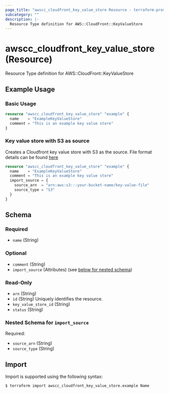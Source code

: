 ```yaml
---
page_title: "awscc_cloudfront_key_value_store Resource - terraform-provider-awscc"
subcategory: ""
description: |-
  Resource Type definition for AWS::CloudFront::KeyValueStore
---
```


# awscc_cloudfront_key_value_store (Resource)

Resource Type definition for AWS::CloudFront::KeyValueStore

## Example Usage

### Basic Usage

```terraform
resource "awscc_cloudfront_key_value_store" "example" {
  name    = "ExampleKeyValueStore"
  comment = "This is an example key value store"
}
```

### Key value store with S3 as source

Creates a Cloudfront key value store with S3 as the source. File format details can be found [here](https://docs.aws.amazon.com/AmazonCloudFront/latest/DeveloperGuide/kvs-with-functions-create-s3-kvp.html)

```terraform
resource "awscc_cloudfront_key_value_store" "example" {
  name    = "ExampleKeyValueStore"
  comment = "This is an example key value store"
  import_source = {
    source_arn  = "arn:aws:s3:::your-bucket-name/key-value-file"
    source_type = "S3"
  }
}
```

<!-- schema generated by tfplugindocs -->
## Schema

### Required

- `name` (String)

### Optional

- `comment` (String)
- `import_source` (Attributes) (see [below for nested schema](#nestedatt--import_source))

### Read-Only

- `arn` (String)
- `id` (String) Uniquely identifies the resource.
- `key_value_store_id` (String)
- `status` (String)

<a id="nestedatt--import_source"></a>
### Nested Schema for `import_source`

Required:

- `source_arn` (String)
- `source_type` (String)

## Import

Import is supported using the following syntax:

```shell
$ terraform import awscc_cloudfront_key_value_store.example Name
```